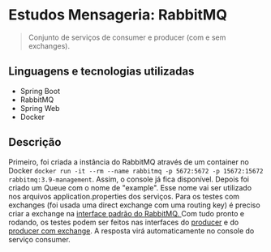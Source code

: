 # Estudos Mensageria: RabbitMQ

> Conjunto de serviços de consumer e producer (com e sem exchanges).

## Linguagens e tecnologias utilizadas

- Spring Boot
- RabbitMQ
- Spring Web 
- Docker


## Descrição
Primeiro, foi criada a instância do RabbitMQ através de um container no Docker `docker run -it --rm --name rabbitmq -p 5672:5672 -p 15672:15672 rabbitmq:3.9-management`. Assim, o console já fica disponível. Depois foi criado um Queue com o nome de "example". Esse nome vai ser utilizado nos arquivos application.properties dos serviços. Para os testes com exchanges (foi usada uma direct exchange com uma routing key) é preciso criar a exchange na [interface padrão do RabbitMQ.  ](http://localhost:15672/) Com tudo pronto e rodando, os testes podem ser feitos nas interfaces do [producer](http://localhost:8080/teste) e do [producer com exchange](http://localhost:8081/teste). A resposta virá automaticamente no console do serviço consumer. 






